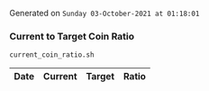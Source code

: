 Generated on `Sunday 03-October-2021 at 01:18:01`

### Current to Target Coin Ratio
`current_coin_ratio.sh`

Date|Current|Target|Ratio
---|---|---|---
